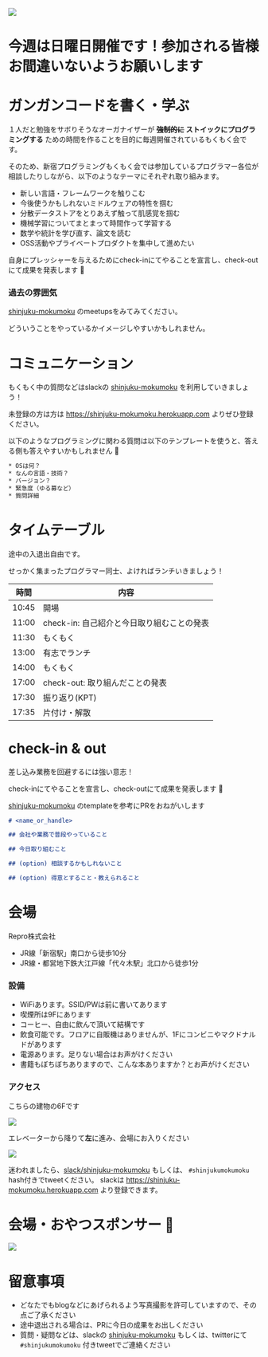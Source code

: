 ![](/assets/images/shinjuku-mokumoku-banner-960x180.png)

# 今週は日曜日開催です！参加される皆様お間違いないようお願いします

# ガンガンコードを書く・学ぶ

１人だと勉強をサボりそうなオーガナイザーが **~~強制的に~~ ストイックにプログラミングする** ための時間を作ることを目的に毎週開催されているもくもく会です。

そのため、新宿プログラミングもくもく会では参加しているプログラマー各位が相談したりしながら、以下のようなテーマにそれぞれ取り組みます。

- 新しい言語・フレームワークを触りこむ
- 今後使うかもしれないミドルウェアの特性を掴む
- 分散データストアをとりあえず触って肌感覚を掴む
- 機械学習についてまとまって時間作って学習する
- 数学や統計を学び直す、論文を読む
- OSS活動やプライベートプロダクトを集中して進めたい

自身にプレッシャーを与えるためにcheck-inにてやることを宣言し、check-outにて成果を発表します 💪

### 過去の雰囲気

[shinjuku-mokumoku](https://github.com/shinjuku-mokumoku/shinjuku-mokumoku) のmeetupsをみてみてください。

どういうことをやっているかイメージしやすいかもしれません。

# コミュニケーション

もくもく中の質問などはslackの [shinjuku-mokumoku](https://shinjuku-mokumoku.slack.com/) を利用していきましょう！

未登録の方は方は https://shinjuku-mokumoku.herokuapp.com よりぜひ登録ください。

以下のようなプログラミングに関わる質問は以下のテンプレートを使うと、答える側も答えやすいかもしれません 👀

```txt
* OSは何？
* なんの言語・技術？
* バージョン？
* 緊急度（ゆる募など）
* 質問詳細
```

# タイムテーブル

途中の入退出自由です。

せっかく集まったプログラマー同士、よければランチいきましょう！

時間  | 内容
---   | ---
10:45 | 開場
11:00 | check-in: 自己紹介と今日取り組むことの発表
11:30 | もくもく
13:00 | 有志でランチ
14:00 | もくもく
17:00 | check-out: 取り組んだことの発表
17:30 | 振り返り(KPT)
17:35 | 片付け・解散

# check-in & out

差し込み業務を回避するには強い意志！

check-inにてやることを宣言し、check-outにて成果を発表します 💪

[shinjuku-mokumoku](https://github.com/shinjuku-mokumoku/shinjuku-mokumoku) のtemplateを参考にPRをおねがいします

```md
# <name_or_handle>

## 会社や業務で普段やっていること

## 今日取り組むこと

## (option) 相談するかもしれないこと

## (option) 得意とすること・教えられること
```

# 会場

Repro株式会社

- JR線「新宿駅」南口から徒歩10分
- JR線・都営地下鉄大江戸線「代々木駅」北口から徒歩1分

### 設備

- WiFiあります。SSID/PWは前に書いてあります
- 喫煙所は9Fにあります
- コーヒー、自由に飲んで頂いて結構です
- 飲食可能です。フロアに自販機はありませんが、1Fにコンビニやマクドナルドがあります
- 電源あります。足りない場合はお声がけください
- 書籍もぼちぼちありますので、こんな本ありますか？とお声がけください

### アクセス

こちらの建物の6Fです

![](https://github.com/shinjuku-mokumoku/meetup/blob/master/assets/images/sponsers/repro-access-1.png?raw=true)

エレベーターから降りて**左**に進み、会場にお入りください

![](https://github.com/shinjuku-mokumoku/meetup/blob/master/assets/images/sponsers/repro-access-4.png?raw=true)

迷われましたら、[slack/shinjuku-mokumoku](https://shinjuku-mokumoku.slack.com/) もしくは、 `#shinjukumokumoku` hash付きでtweetください。
slackは https://shinjuku-mokumoku.herokuapp.com より登録できます。

# 会場・おやつスポンサー 👏

![](https://github.com/shinjuku-mokumoku/shinjuku-mokumoku/blob/master/assets/images/sponsers/repro-logo-colored.png?raw=true)

# 留意事項

- どなたでもblogなどにあげられるよう写真撮影を許可していますので、その点ご了承ください
- 途中退出される場合は、PRに今日の成果をお出しください
- 質問・疑問などは、slackの [shinjuku-mokumoku](https://shinjuku-mokumoku.slack.com/) もしくは、twitterにて `#shinjukumokumoku` 付きtweetでご連絡ください
